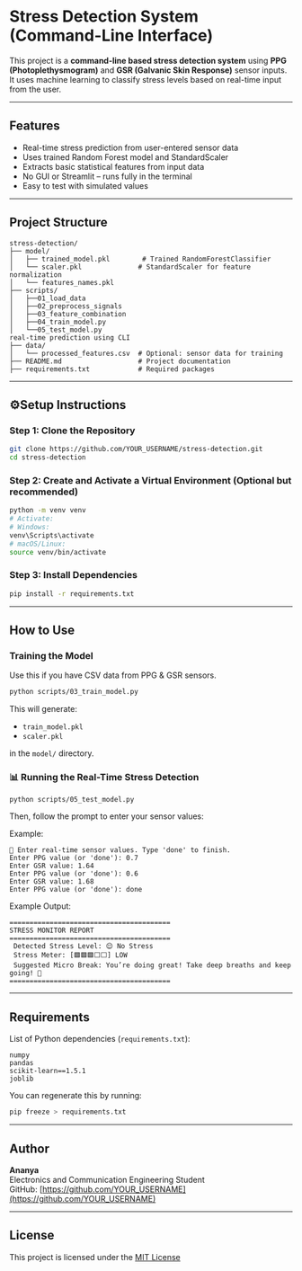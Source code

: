 #  Stress Detection System (Command-Line Interface)

This project is a **command-line based stress detection system** using **PPG (Photoplethysmogram)** and **GSR (Galvanic Skin Response)** sensor inputs. It uses machine learning to classify stress levels based on real-time input from the user.

---

##  Features

-  Real-time stress prediction from user-entered sensor data
-  Uses trained Random Forest model and StandardScaler
-  Extracts basic statistical features from input data
-  No GUI or Streamlit – runs fully in the terminal
-  Easy to test with simulated values

---

##  Project Structure

```
stress-detection/
├── model/
│   ├── trained_model.pkl        # Trained RandomForestClassifier
│   └── scaler.pkl              # StandardScaler for feature normalization
│   └── features_names.pkl
├── scripts/
│   ├──01_load_data
│   ├──02_preprocess_signals
│   ├──03_feature_combination
│   ├──04_train_model.py       
│   └──05_test_model.py        
real-time prediction using CLI
├── data/
│   └── processed_features.csv  # Optional: sensor data for training
├── README.md                   # Project documentation
├── requirements.txt            # Required packages
```

---

## ⚙Setup Instructions

### Step 1: Clone the Repository

```bash
git clone https://github.com/YOUR_USERNAME/stress-detection.git
cd stress-detection
```

### Step 2: Create and Activate a Virtual Environment (Optional but recommended)

```bash
python -m venv venv
# Activate:
# Windows:
venv\Scripts\activate
# macOS/Linux:
source venv/bin/activate
```

### Step 3: Install Dependencies

```bash
pip install -r requirements.txt
```

---

##  How to Use

###  Training the Model

Use this if you have CSV data from PPG & GSR sensors.

```bash
python scripts/03_train_model.py
```

This will generate:
- `train_model.pkl`
- `scaler.pkl`

in the `model/` directory.

### 📊 Running the Real-Time Stress Detection

```bash
python scripts/05_test_model.py
```

Then, follow the prompt to enter your sensor values:

Example:
```
🔹 Enter real-time sensor values. Type 'done' to finish.
Enter PPG value (or 'done'): 0.7
Enter GSR value: 1.64
Enter PPG value (or 'done'): 0.6
Enter GSR value: 1.68
Enter PPG value (or 'done'): done
```

Example Output:

```
========================================
STRESS MONITOR REPORT
========================================
 Detected Stress Level: 😌 No Stress
 Stress Meter: [🟩🟩🟩⬜⬜] LOW
 Suggested Micro Break: You’re doing great! Take deep breaths and keep going! 💪
========================================
```

---

##  Requirements

List of Python dependencies (`requirements.txt`):

```
numpy
pandas
scikit-learn==1.5.1
joblib
```

You can regenerate this by running:

```bash
pip freeze > requirements.txt
```

---

##  Author

**Ananya**  
Electronics and Communication Engineering Student  
GitHub: [https://github.com/YOUR_USERNAME](https://github.com/YOUR_USERNAME)

---

##  License

This project is licensed under the [MIT License](LICENSE)
